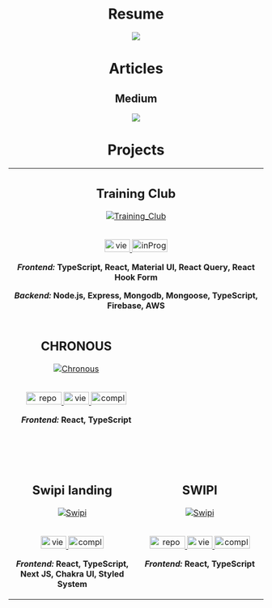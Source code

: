 
<div align="center"> 
  <h1>Resume</h1> 
  <a href="https://drive.google.com/file/d/1XLaG7azKp5LGiRAkmg3g0FyLJesMH2HL/view?usp=sharing" target="_blank">  
   <img src="images/resume.png"/>
  </a>
</div>

<div align="center"> 
    <h1 align="center">Articles</h1>
    <h2 align="center">Medium</h2>
    <a href="">
    <img src="images/medium_logo.png" />
    </a>
</div> 


<h1 align="center">Projects</h1>

<table>
<tr>
        <td width='50%'>
      <h2 align='center'>Training Club</h2>
      <div align='center'>  
        <a href="https://trainingclub.team/" alt="Training Club">
          <img  src='images/trainingClub.png' alt='Training_Club'/>
        </a>
        <br>
        <br>
        <p>
          <a href='https://trainingclub.team/'>
            <img width='50' height='25' src="images/view.png" alt='view'/>
          </a>
            <img width='70' height='25' src="images/inProgress.png" alt='inProgress'/>
        </p>
        <p><strong><i>Frontend: </i> TypeScript, React, Material UI, React Query, React Hook Form </strong></p>
        <p><strong><i>Backend: </i> Node.js, Express, Mongodb, Mongoose, TypeScript, Firebase, AWS </strong></p>
      </div>
    </td>

</tr>
<tr style="display: flex;">
    <td  width='50%'>
      <h2 align='center'>CHRONOUS</h2>
      <div align='center'>  
        <a href="https://calendar-landing-develop.web.app/">
          <img   src='images/Chronous.png' alt='Chronous'/>
        </a>
        <br>
        <br>
        <p>
          <a href="https://github.com/midstem/chronous#chronous" alt="swipi">
           <img width='70' height='25' src="images/repo.png" alt='repo'/>
          </a>
          <a href='https://calendar-landing-develop.web.app/' alt="Swipi">
            <img width='50' height='25'  src="images/view.png" alt='view'/>
          </a>
           <img width='70' height='25' src="images/completed.png" alt='completed'/>
        </p>
        <p><strong><i>Frontend: </i>React, TypeScript</strong></p>
      </div>
        <br>
        <br>
        <br>  
    </td>
  </tr>
  <tr style="display: flex;">
   <td  width='50%'>
      <h2 align='center'>Swipi landing</h2>
      <div align='center'>  
        <a href="https://swipi.midstem.net/">
          <img   src='images/swipi.png' alt='Swipi'/>
        </a>
        <br>
        <br>
        <p>
          <a href='https://swipi.midstem.net/' alt="Swipi">
            <img width='50' height='25'  src="images/view.png" alt='view'/>
          </a>
            <img width='70' height='25' src="images/completed.png" alt='completed'/>
        </p>
        <p><strong><i>Frontend: </i>React, TypeScript, Next JS, Chakra UI, Styled System</strong></p>
      </div>
    </td>
      <td  width='50%'>
      <h2 align='center'>SWIPI</h2>
      <div align='center'>
        <a href="https://swipi.midstem.net/">
          <img   src='images/swipiSlider.png' alt='Swipi'/>
        </a>
        <br>
        <br>
        <p>
          <a href="https://github.com/midstem/swipi" alt="swipi">
           <img width='70' height='25' src="images/repo.png" alt='repo'/>
          </a>
          <a href='https://swipi.midstem.net/' alt="Swipi">
            <img width='50' height='25'  src="images/view.png" alt='view'/>
          </a>
            <img width='70' height='25' src="images/completed.png" alt='completed'/>
        </p>
        <p><strong><i>Frontend: </i>React, TypeScript</strong></p>
      </div>
    </td>

  </tr>
</table>
